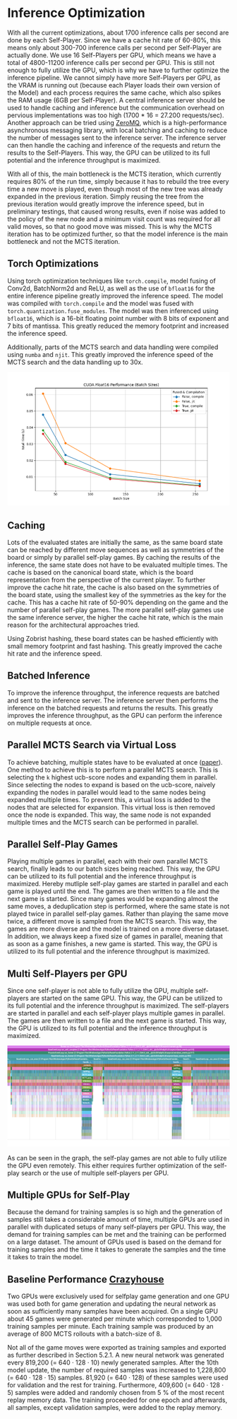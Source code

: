 # Inference Optimization

With all the current optimizations, about 1700 inference calls per second are done by each Self-Player. Since we have a cache hit rate of 60-80%, this means only about 300-700 inference calls per second per Self-Player are actually done. We use 16 Self-Players per GPU, which means we have a total of 4800-11200 inference calls per second per GPU. This is still not enough to fully utilize the GPU, which is why we have to further optimize the inference pipeline. We cannot simply have more Self-Players per GPU, as the VRAM is running out (because each Player loads their own version of the Model) and each process requires the same cache, which also spikes the RAM usage (6GB per Self-Player). A central inference server should be used to handle caching and inference but the communication overhead on pervious implementations was too high (1700 * 16 = 27.200 requests/sec). Another approach can be tried using [ZeroMQ](https://zeromq.org/), which is a high-performance asynchronous messaging library, with local batching and caching to reduce the number of messages sent to the inference server. The inference server can then handle the caching and inference of the requests and return the results to the Self-Players. This way, the GPU can be utilized to its full potential and the inference throughput is maximized.

With all of this, the main bottleneck is the MCTS iteration, which currently requires 80% of the run time, simply because it has to rebuild the tree every time a new move is played, even though most of the new tree was already expanded in the previous iteration. Simply reusing the tree from the previous iteration would greatly improve the inference speed, but in preliminary testings, that caused wrong results, even if noise was added to the policy of the new node and a minimum visit count was required for all valid moves, so that no good move was missed. This is why the MCTS iteration has to be optimized further, so that the model inference is the main bottleneck and not the MCTS iteration.

## Torch Optimizations

Using torch optimization techniques like `torch.compile`, model fusing of Conv2d, BatchNorm2d and ReLU, as well as the use of `bfloat16` for the entire inference pipeline greatly improved the inference speed. The model was compiled with `torch.compile` and the model was fused with `torch.quantization.fuse_modules`. The model was then inferenced using `bfloat16`, which is a 16-bit floating point number with 8 bits of exponent and 7 bits of mantissa. This greatly reduced the memory footprint and increased the inference speed.

Additionally, parts of the MCTS search and data handling were compiled using `numba` and `njit`. This greatly improved the inference speed of the MCTS search and the data handling up to 30x.

![Fuse Compile Inference Speed](../fuse_compile_inference_speed.png)

## Caching

Lots of the evaluated states are initially the same, as the same board state can be reached by different move sequences as well as symmetries of the board or simply by parallel self-play games. By caching the results of the inference, the same state does not have to be evaluated multiple times. The cache is based on the canonical board state, which is the board representation from the perspective of the current player. To further improve the cache hit rate, the cache is also based on the symmetries of the board state, using the smallest key of the symmetries as the key for the cache. This has a cache hit rate of 50-90% depending on the game and the number of parallel self-play games. The more parallel self-play games use the same inference server, the higher the cache hit rate, which is the main reason for the architectural approaches tried.

Using Zobrist hashing, these board states can be hashed efficiently with small memory footprint and fast hashing. This greatly improved the cache hit rate and the inference speed.

## Batched Inference

To improve the inference throughput, the inference requests are batched and sent to the inference server. The inference server then performs the inference on the batched requests and returns the results. This greatly improves the inference throughput, as the GPU can perform the inference on multiple requests at once.

## Parallel MCTS Search via Virtual Loss

To achieve batching, multiple states have to be evaluated at once ([paper](https://dke.maastrichtuniversity.nl/m.winands/documents/multithreadedMCTS2.pdf)). One method to achieve this is to perform a parallel MCTS search. This is selecting the `k` highest ucb-score nodes and expanding them in parallel. Since selecting the nodes to expand is based on the ucb-score, naively expanding the nodes in parallel would lead to the same nodes being expanded multiple times. To prevent this, a virtual loss is added to the nodes that are selected for expansion. This virtual loss is then removed once the node is expanded. This way, the same node is not expanded multiple times and the MCTS search can be performed in parallel.

## Parallel Self-Play Games

Playing multiple games in parallel, each with their own parallel MCTS search, finally leads to our batch sizes being reached. This way, the GPU can be utilized to its full potential and the inference throughput is maximized. Hereby mutliple self-play games are started in parallel and each game is played until the end. The games are then written to a file and the next game is started. Since many games would be expanding almost the same moves, a deduplication step is performed, where the same state is not played twice in parallel self-play games. Rather than playing the same move twice, a different move is sampled from the MCTS search. This way, the games are more diverse and the model is trained on a more diverse dataset. In addition, we always keep a fixed size of games in parallel, meaning that as soon as a game finishes, a new game is started. This way, the GPU is utilized to its full potential and the inference throughput is maximized.

## Multi Self-Players per GPU

Since one self-player is not able to fully utilize the GPU, multiple self-players are started on the same GPU. This way, the GPU can be utilized to its full potential and the inference throughput is maximized. The self-players are started in parallel and each self-player plays multiple games in parallel. The games are then written to a file and the next game is started. This way, the GPU is utilized to its full potential and the inference throughput is maximized.

![Self-Play Problem](../self_play_problem.png)

As can be seen in the graph, the self-play games are not able to fully utilize the GPU even remotely. This either requires further optimization of the self-play search or the use of multiple self-players per GPU.

## Multiple GPUs for Self-Play

Because the demand for training samples is so high and the generation of samples still takes a considerable amount of time, multiple GPUs are used in parallel with duplicated setups of many self-players per GPU. This way, the demand for training samples can be met and the training can be performed on a large dataset. The amount of GPUs used is based on the demand for training samples and the time it takes to generate the samples and the time it takes to train the model.

## Baseline Performance [Crazyhouse](https://ml-research.github.io/papers/czech2019deep.pdf)

Two GPUs were exclusively used for selfplay game generation and one GPU was used
both for game generation and updating the neural network as soon as sufficiently many
samples have been acquired. On a single GPU about 45 games were generated per minute
which corresponded to 1,000 training samples per minute. Each training sample was
produced by an average of 800 MCTS rollouts with a batch-size of 8.

Not all of the game moves were exported as training samples and exported as further
described in Section 5.2.1. A new neural network was generated every 819,200 (= 640 ·
128 · 10) newly generated samples. After the 10th model update, the number of required
samples was increased to 1,228,800 (= 640 · 128 · 15) samples. 81,920 (= 640 · 128) of
these samples were used for validation and the rest for training. Furthermore, 409,600
(= 640 · 128 · 5) samples were added and randomly chosen from 5 % of the most recent
replay memory data. The training proceeded for one epoch and afterwards, all samples,
except validation samples, were added to the replay memory.